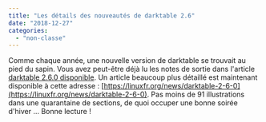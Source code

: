 ```yaml
---
title: "Les détails des nouveautés de darktable 2.6"
date: "2018-12-27"
categories: 
  - "non-classe"
---
```


Comme chaque année, une nouvelle version de darktable se trouvait au pied du sapin. Vous avez peut-être déjà lu les notes de sortie dans l'article [darktable 2.6.0 disponible](https://darktable.fr/2018/12/darktable-2-6-0-disponible/). Un article beaucoup plus détaillé est maintenant disponible à cette adresse : [https://linuxfr.org/news/darktable-2-6-0](https://linuxfr.org/news/darktable-2-6-0). Pas moins de 91 illustrations dans une quarantaine de sections, de quoi occuper une bonne soirée d'hiver ... Bonne lecture !
